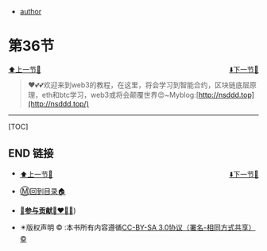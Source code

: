 + [author](http://nsddd.top)

# 第36节

<div><a href = '35.md' style='float:left'>⬆️上一节🔗</a><a href = '37.md' style='float: right'>⬇️下一节🔗</a></div>
<br>

> ❤️💕💕欢迎来到web3的教程，在这里，将会学习到智能合约，区块链底层原理，eth和btc学习，web3或将会颠覆世界😍~Myblog:[http://nsddd.top](http://nsddd.top/)

---
[TOC]





## END 链接
<ul><li><div><a href = '35.md' style='float:left'>⬆️上一节🔗</a><a href = '37.md' style='float: right'>⬇️下一节🔗</a></div></li></ul>

+ [Ⓜ️回到目录🏠](../README.md)

+ [**🫵参与贡献💞❤️‍🔥💖**](https://nsddd.top/archives/contributors))

+ ✴️版权声明 &copy; :本书所有内容遵循[CC-BY-SA 3.0协议（署名-相同方式共享）&copy;](http://zh.wikipedia.org/wiki/Wikipedia:CC-by-sa-3.0协议文本) 

